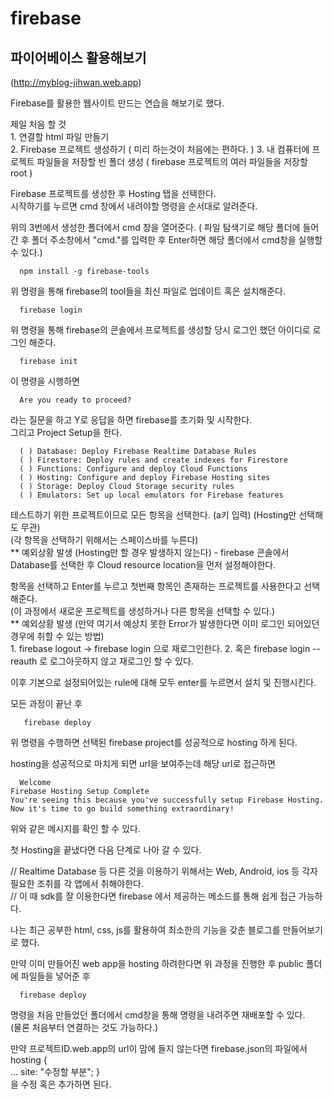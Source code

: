 # firebase  
파이어베이스 활용해보기  
--------------------------
(http://myblog-jihwan.web.app)  

  Firebase를 활용한 웹사이트 만드는 연습을 해보기로 했다.  
  
  제일 처음 할 것  
    1. 연결할 html 파일 만들기  
    2. Firebase 프로젝트 생성하기 ( 미리 하는것이 처음에는 편하다. )
    3. 내 컴퓨터에 프로젝트 파일들을 저장할 빈 폴더 생성 ( firebase 프로젝트의 여러 파일들을 저장할 root )
    
  Firebase 프로젝트를 생성한 후 Hosting 탭을 선택한다.    
  시작하기를 누르면 cmd 창에서 내려야할 명령을 순서대로 알려준다. 
  
  위의 3번에서 생성한 폴더에서 cmd 창을 열어준다.
  ( 파일 탐색기로 해당 폴더에 들어간 후 폴더 주소창에서 "cmd."를 입력한 후 Enter하면 해당 폴더에서 cmd창을 실행할 수 있다.)  
  
      npm install -g firebase-tools  
      
  위 명령을 통해 firebase의 tool들을 최신 파일로 업데이트 혹은 설치해준다.  
  
      firebase login  
  
  위 명령을 통해 firebase의 콘솔에서 프로젝트를 생성할 당시 로그인 했던 아이디로 로그인 해준다.
  
      firebase init  
  
  이 명령을 시행하면  
  
      Are you ready to proceed?  
  
  라는 질문을 하고 Y로 응답을 하면 firebase를 초기화 및 시작한다.  
  그리고 Project Setup을 한다.  
  
      ( ) Database: Deploy Firebase Realtime Database Rules  
      ( ) Firestore: Deploy rules and create indexes for Firestore  
      ( ) Functions: Configure and deploy Cloud Functions  
      ( ) Hosting: Configure and deploy Firebase Hosting sites  
      ( ) Storage: Deploy Cloud Storage security rules  
      ( ) Emulators: Set up local emulators for Firebase features  
  
  테스트하기 위한 프로젝트이므로 모든 항목을 선택한다. (a키 입력) 
  (Hosting만 선택해도 무관)  
  (각 항목을 선택하기 위해서는 스페이스바를 누른다)  
  ** 예외상황 발생 (Hosting만 할 경우 발생하지 않는다)
    - firebase 콘솔에서 Database를 선택한 후 Cloud resource location을 먼저 설정해야한다.
  
  항목을 선택하고 Enter를 누르고 첫번째 항목인 존재하는 프로젝트를 사용한다고 선택해준다.  
  (이 과정에서 새로운 프로젝트를 생성하거나 다른 항목을 선택할 수 있다.)  
  ** 예외상황 발생 (만약 여기서 예상치 못한 Error가 발생한다면 이미 로그인 되어있던 경우에 취할 수 있는 방법)  
    1. firebase logout -> firebase login 으로 재로그인한다.
    2. 혹은 firebase login --reauth 로 로그아웃하지 않고 재로그인 할 수 있다.
  
  이후 기본으로 설정되어있는 rule에 대해 모두 enter를 누르면서 설치 및 진행시킨다.
  
  모든 과정이 끝난 후 
  
       firebase deploy  
  
  위 명령을 수행하면 선택된 firebase project를 성공적으로 hosting 하게 된다.  
  
  hosting을 성공적으로 마치게 되면 url을 보여주는데 해당 url로 접근하면  
  
      Welcome  
    Firebase Hosting Setup Complete  
    You're seeing this because you've successfully setup Firebase Hosting. Now it's time to go build something extraordinary!  

  위와 같은 메시지를 확인 할 수 있다.  
  
  첫 Hosting을 끝냈다면 다음 단계로 나아 갈 수 있다.  
  
  // Realtime Database 등 다른 것을 이용하기 위해서는 Web, Android, ios 등 각자 필요한 조취를 각 앱에서 취해야한다.  
  // 이 때 sdk를 잘 이용한다면 firebase 에서 제공하는 메소드를 통해 쉽게 접근 가능하다.  
  
  나는 최근 공부한 html, css, js를 활용하여 최소한의 기능을 갖춘 블로그를 만들어보기로 했다.  
  
  만약 이미 만들어진 web app을 hosting 하려한다면 위 과정을 진행한 후 public 폴더에 파일들을 넣어준 후
  
      firebase deploy  
    
  명령을 처음 만들었던 폴더에서 cmd창을 통해 명령을 내려주면 재배포할 수 있다.  
  (물론 처음부터 연결하는 것도 가능하다.)  
  
  만약 프로젝트ID.web.app의 url이 맘에 들지 않는다면
  firebase.json의 파일에서
      hosting {  
        ...
        site: "수정할 부분";
      }  
  을 수정 혹은 추가하면 된다.
